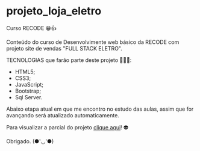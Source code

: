 # projeto_loja_eletro

Curso RECODE 😁👍

Conteúdo do curso de Desenvolvimente web básico da RECODE com projeto site de vendas "FULL STACK ELETRO".

TECNOLOGIAS que farão parte deste projeto 🧑‍🚀🚀:
- HTML5;
- CSS3;
- JavaScript;
- Bootstrap;
- Sql Server.


Abaixo etapa atual em que me encontro no estudo das aulas, assim que for avançando será atualizado automaticamente.

Para visualizar a parcial do projeto <a target="_blank" href="https://robertojunnior.github.io/projeto_loja_eletro/">clique aqui</a>! 👽

Obrigado.
(●'◡'●)

